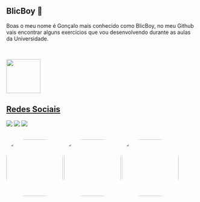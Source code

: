 ## BlicBoy 💎

<p>Boas o meu nome é Gonçalo mais conhecido como BlicBoy, no meu Github vais encontrar alguns exercícios que vou desenvolvendo durante as aulas da Universidade.</p>

##
<br>
<a href="https://github.com/BlicBoy">
<img height="90em" src="https://github-readme-stats.vercel.app/api/top-langs/?username=BlicBoy&layout=compact&langs_count=7&theme=dark"/>


## Redes Sociais

<a href="https://www.instagram.com/blicboy_/" target="_blank"><img src="https://img.shields.io/badge/Instagram-E4405F?style=for-the-badge&logo=instagram&logoColor=white" target="_blank"></a> <a href="https://www.linkedin.com/in/gon%C3%A7alo-oliveira-dev/" target="_blank"><img src="https://img.shields.io/badge/LinkedIn-0077B5?style=for-the-badge&logo=linkedin&logoColor=white" target="_blank"></a> <a href="https://www.youtube.com/channel/UC4SnHI48-a_YlSOf-0jpoGQ" target="_blank"><img src="https://img.shields.io/badge/YouTube-FF0000?style=for-the-badge&logo=youtube&logoColor=white" target="_blank"></a>

<br>

<img align="left" alt="" height="150" style="border-radius:50px;" src="http://24.media.tumblr.com/90e3da3bd5efa3eed4588e6b37f14156/tumblr_myx63iI9qF1r4y6vgo1_500.gif">
  
  <img align="left" alt="" height="150" style="border-radius:50px;" src="https://img1.picmix.com/output/stamp/normal/0/9/0/4/1604090_a14a5.gif">
  
  <img align="left" alt="" height="150" style="border-radius:50px;" src="https://c.tenor.com/5ry-200hErMAAAAM/hacker-hacker-man.gif">

  

